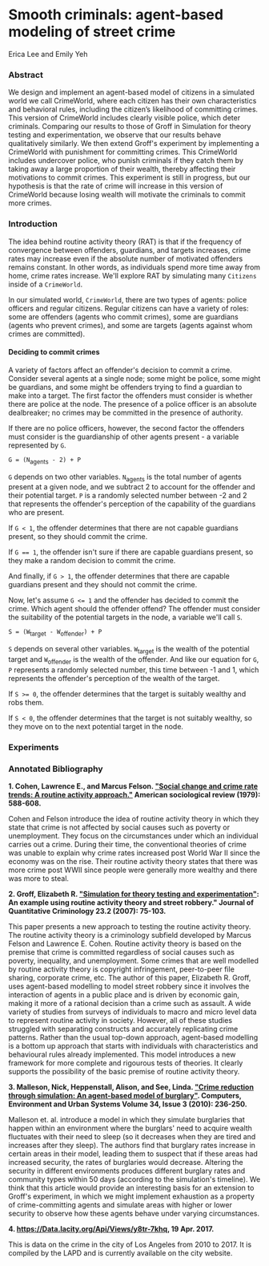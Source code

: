 # Smooth criminals: agent-based modeling of street crime

Erica Lee and Emily Yeh

### Abstract

We design and implement an agent-based model of citizens in a simulated world we call CrimeWorld, where each citizen has their own characteristics and behavioral rules, including the citizen’s likelihood of committing crimes. This version of CrimeWorld includes clearly visible police, which deter criminals. Comparing our results to those of Groff in Simulation for theory testing and experimentation, we observe that our results behave qualitatively similarly. We then extend Groff's experiment by implementing a CrimeWorld with punishment for committing crimes. This CrimeWorld includes undercover police, who punish criminals if they catch them by taking away a large proportion of their wealth, thereby affecting their motivations to commit crimes. This experiment is still in progress, but our hypothesis is that the rate of crime will increase in this version of CrimeWorld because losing wealth will motivate the criminals to commit more crimes.

### Introduction

The idea behind routine activity theory (RAT) is that if the frequency of convergence between offenders, guardians, and targets increases, crime rates may increase even if the absolute number of motivated offenders remains constant. In other words, as individuals spend more time away from home, crime rates increase. We'll explore RAT by simulating many `Citizens` inside of a `CrimeWorld`.

In our simulated world, `CrimeWorld`, there are two types of agents: police officers and regular citizens. Regular citizens can have a variety of roles: some are offenders (agents who commit crimes), some are guardians (agents who prevent crimes), and some are targets (agents against whom crimes are committed).

#### Deciding to commit crimes

A variety of factors affect an offender's decision to commit a crime. Consider several agents at a single node; some might be police, some might be guardians, and some might be offenders trying to find a guardian to make into a target. The first factor the offenders must consider is whether there are police at the node. The presence of a police officer is an absolute dealbreaker; no crimes may be committed in the presence of authority.

If there are no police officers, however, the second factor the offenders must consider is the guardianship of other agents present - a variable represented by `G`.

`G = (N`<sub>agents</sub>` - 2) + P`

`G` depends on two other variables. `N`<sub>agents</sub> is the total number of agents present at a given node, and we subtract 2 to account for the offender and their potential target. `P` is a randomly selected number between -2 and 2 that represents the offender's perception of the capability of the guardians who are present.

If `G < 1`, the offender determines that there are not capable guardians present, so they should commit the crime.

If `G == 1`, the offender isn't sure if there are capable guardians present, so they make a random decision to commit the crime.

And finally, if `G > 1`, the offender determines that there are capable guardians present and they should not commit the crime.

Now, let's assume `G <= 1` and the offender has decided to commit the crime. Which agent should the offender offend? The offender must consider the suitability of the potential targets in the node, a variable we'll call `S`.

`S = (W`<sub>target</sub>` - W`<sub>offender</sub>`) + P`

`S` depends on several other variables. `W`<sub>target</sub> is the wealth of the potential target and `W`<sub>offender</sub> is the wealth of the offender. And like our equation for `G`, `P` represents a randomly selected number, this time between -1 and 1, which represents the offender's perception of the wealth of the target.

If `S >= 0`, the offender determines that the target is suitably wealthy and robs them.

If `S < 0`, the offender determines that the target is not suitably wealthy, so they move on to the next potential target in the node.

### Experiments

### Annotated Bibliography

**1. Cohen, Lawrence E., and Marcus Felson. ["Social change and crime rate trends: A routine activity approach."](http://www.jstor.org/stable/2094589) American sociological review (1979): 588-608.**

Cohen and Felson introduce the idea of routine activity theory in which they state that crime is not affected by social causes such as poverty or unemployment. They focus on the circumstances under which an individual carries out a crime. During their time, the conventional theories of crime was unable to explain why crime rates increased post World War II since the economy was on the rise. Their routine activity theory states that there was more crime post WWII since people were generally more wealthy and there was more to steal.

**2. Groff, Elizabeth R. ["Simulation for theory testing and experimentation"](https://link.springer.com/article/10.1007/s10940-006-9021-z): An example using routine activity theory and street robbery." Journal of Quantitative Criminology 23.2 (2007): 75-103.**

This paper presents a new approach to testing the routine activity theory. The routine activity theory is a criminology subfield developed by Marcus Felson and Lawrence E. Cohen. Routine activity theory is based on the premise that crime is committed regardless of social causes such as poverty, inequality, and unemployment. Some crimes that are well modelled by routine activity theory is copyright infringement, peer-to-peer file sharing, corporate crime, etc. The author of this paper, Elizabeth R. Groff, uses agent-based modelling to model street robbery since it involves the interaction of agents in a public place and is driven by economic gain, making it more of a rational decision than a crime such as assault. A wide variety of studies from surveys of individuals to macro and micro level data to represent routine activity in society. However, all of these studies struggled with separating constructs and accurately replicating crime patterns. Rather than the usual top-down approach, agent-based modelling is a bottom up approach that starts with individuals with characteristics and behavioural rules already implemented. This model introduces a new framework for more complete and rigourous tests of theories. It clearly supports the possibility of the basic premise of routine activity theory.

**3. Malleson, Nick, Heppenstall, Alison, and See, Linda. ["Crime reduction through simulation: An agent-based model of burglary"](http://www.sciencedirect.com/science/article/pii/S0198971509000787). Computers, Environment and Urban Systems Volume 34, Issue 3 (2010): 236-250.**

Malleson et. al. introduce a model in which they simulate burglaries that happen within an environment where the burglars' need to acquire wealth fluctuates with their need to sleep (so it decreases when they are tired and increases after they sleep). The authors find that burglary rates increase in certain areas in their model, leading them to suspect that if these areas had increased security, the rates of burglaries would decrease. Altering the security in different environments produces different burglary rates and community types within 50 days (according to the simulation's timeline). We think that this article would provide an interesting basis for an extension to Groff's experiment, in which we might implement exhaustion as a property of crime-committing agents and simulate areas with higher or lower security to observe how these agents behave under varying circumstances.

**4. https://Data.lacity.org/Api/Views/y8tr-7khq, 19 Apr. 2017.**

This is data on the crime in the city of Los Angeles from 2010 to 2017. It is compiled by the LAPD and is currently available on the city website.


